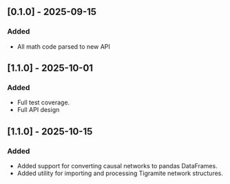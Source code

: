 ## [0.1.0] - 2025-09-15
### Added
- All math code parsed to new API

## [1.1.0] - 2025-10-01
### Added
- Full test coverage.
- Full API design

## [1.1.0] - 2025-10-15
### Added
- Added support for converting causal networks to pandas DataFrames.
- Added utility for importing and processing Tigramite network structures.